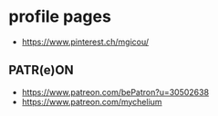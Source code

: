 # profile pages

* https://www.pinterest.ch/mgicou/

## PATR(e)ON
* https://www.patreon.com/bePatron?u=30502638
* https://www.patreon.com/mychelium


